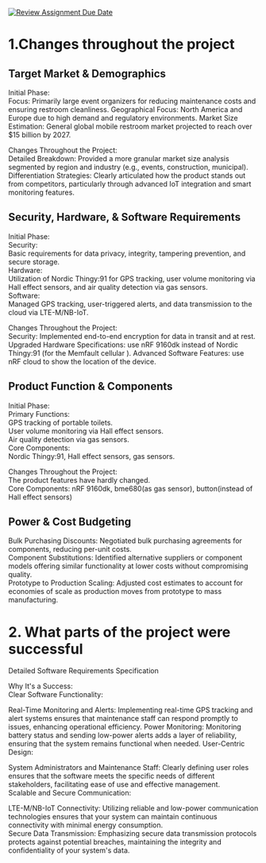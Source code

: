 [![Review Assignment Due Date](https://classroom.github.com/assets/deadline-readme-button-22041afd0340ce965d47ae6ef1cefeee28c7c493a6346c4f15d667ab976d596c.svg)](https://classroom.github.com/a/KSk4F6vj)
# 1.Changes throughout the project

## Target Market & Demographics
Initial Phase:  
Focus: Primarily large event organizers for reducing maintenance costs and ensuring restroom cleanliness.
Geographical Focus: North America and Europe due to high demand and regulatory environments.
Market Size Estimation: General global mobile restroom market projected to reach over $15 billion by 2027.  

Changes Throughout the Project:  
Detailed Breakdown: Provided a more granular market size analysis segmented by region and industry (e.g., events, construction, municipal).  
Differentiation Strategies: Clearly articulated how the product stands out from competitors, particularly through advanced IoT integration and smart monitoring features.  

## Security, Hardware, & Software Requirements
Initial Phase:  
Security:  
Basic requirements for data privacy, integrity, tampering prevention, and secure storage.  
Hardware:  
Utilization of Nordic Thingy:91 for GPS tracking, user volume monitoring via Hall effect sensors, and air quality detection via gas sensors.  
Software:  
Managed GPS tracking, user-triggered alerts, and data transmission to the cloud via LTE-M/NB-IoT.  

Changes Throughout the Project:  
Security: Implemented end-to-end encryption for data in transit and at rest.  
Upgraded Hardware Specifications: use nRF 9160dk instead of Nordic Thingy:91 (for the Memfault cellular ).
Advanced Software Features: use nRF cloud to show the location of the device.

## Product Function & Components
Initial Phase:  
Primary Functions:  
GPS tracking of portable toilets.  
User volume monitoring via Hall effect sensors.  
Air quality detection via gas sensors.  
Core Components:  
Nordic Thingy:91, Hall effect sensors, gas sensors.  

Changes Throughout the Project:  
The product features have hardly changed.  
Core Components: nRF 9160dk, bme680(as gas sensor), button(instead of Hall effect sensors)  

## Power & Cost Budgeting
Bulk Purchasing Discounts: Negotiated bulk purchasing agreements for components, reducing per-unit costs.  
Component Substitutions: Identified alternative suppliers or component models offering similar functionality at lower costs without compromising quality.  
Prototype to Production Scaling: Adjusted cost estimates to account for economies of scale as production moves from prototype to mass manufacturing.  

# 2. What parts of the project were successful
Detailed Software Requirements Specification  

Why It's a Success:  
Clear Software Functionality:  

Real-Time Monitoring and Alerts: Implementing real-time GPS tracking and alert systems ensures that maintenance staff can respond promptly to issues, enhancing operational efficiency.
Power Monitoring: Monitoring battery status and sending low-power alerts adds a layer of reliability, ensuring that the system remains functional when needed.
User-Centric Design:  

System Administrators and Maintenance Staff: Clearly defining user roles ensures that the software meets the specific needs of different stakeholders, facilitating ease of use and effective management.  
Scalable and Secure Communication:  

LTE-M/NB-IoT Connectivity: Utilizing reliable and low-power communication technologies ensures that your system can maintain continuous connectivity with minimal energy consumption.  
Secure Data Transmission: Emphasizing secure data transmission protocols protects against potential breaches, maintaining the integrity and confidentiality of your system's data.  